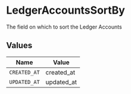 # LedgerAccountsSortBy

The field on which to sort the Ledger Accounts


## Values

| Name         | Value        |
| ------------ | ------------ |
| `CREATED_AT` | created_at   |
| `UPDATED_AT` | updated_at   |